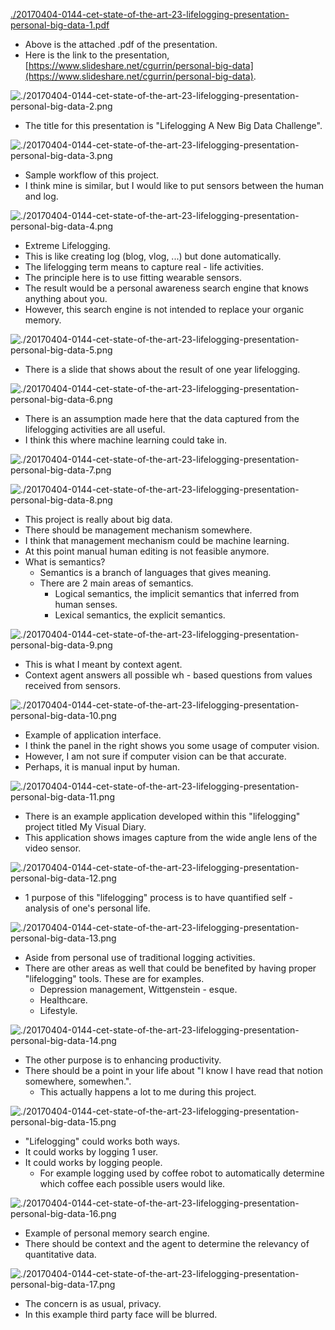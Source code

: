 [./20170404-0144-cet-state-of-the-art-23-lifelogging-presentation-personal-big-data-1.pdf](./20170404-0144-cet-state-of-the-art-23-lifelogging-presentation-personal-big-data-1.pdf)

* Above is the attached .pdf of the presentation.
* Here is the link to the presentation, [https://www.slideshare.net/cgurrin/personal-big-data](https://www.slideshare.net/cgurrin/personal-big-data).

![./20170404-0144-cet-state-of-the-art-23-lifelogging-presentation-personal-big-data-2.png](./20170404-0144-cet-state-of-the-art-23-lifelogging-presentation-personal-big-data-2.png)

* The title for this presentation is "Lifelogging A New Big Data Challenge".

![./20170404-0144-cet-state-of-the-art-23-lifelogging-presentation-personal-big-data-3.png](./20170404-0144-cet-state-of-the-art-23-lifelogging-presentation-personal-big-data-3.png)

* Sample workflow of this project.
* I think mine is similar, but I would like to put sensors between the human and log.

![./20170404-0144-cet-state-of-the-art-23-lifelogging-presentation-personal-big-data-4.png](./20170404-0144-cet-state-of-the-art-23-lifelogging-presentation-personal-big-data-4.png)

* Extreme Lifelogging.
* This is like creating log (blog, vlog, ...) but done automatically.
* The lifelogging term means to capture real - life activities.
* The principle here is to use fitting wearable sensors.
* The result would be a personal awareness search engine that knows anything about you.
* However, this search engine is not intended to replace your organic memory.

![./20170404-0144-cet-state-of-the-art-23-lifelogging-presentation-personal-big-data-5.png](./20170404-0144-cet-state-of-the-art-23-lifelogging-presentation-personal-big-data-5.png)

* There is a slide that shows about the result of one year lifelogging.

![./20170404-0144-cet-state-of-the-art-23-lifelogging-presentation-personal-big-data-6.png](./20170404-0144-cet-state-of-the-art-23-lifelogging-presentation-personal-big-data-6.png)

* There is an assumption made here that the data captured from the lifelogging activities are all useful.
* I think this where machine learning could take in.

![./20170404-0144-cet-state-of-the-art-23-lifelogging-presentation-personal-big-data-7.png](./20170404-0144-cet-state-of-the-art-23-lifelogging-presentation-personal-big-data-7.png)

![./20170404-0144-cet-state-of-the-art-23-lifelogging-presentation-personal-big-data-8.png](./20170404-0144-cet-state-of-the-art-23-lifelogging-presentation-personal-big-data-8.png)

* This project is really about big data.
* There should be management mechanism somewhere.
* I think that management mechanism could be machine learning.
* At this point manual human editing is not feasible anymore.
* What is semantics?
    * Semantics is a branch of languages that gives meaning.
    * There are 2 main areas of semantics.
        * Logical semantics, the implicit semantics that inferred from human senses.
        * Lexical semantics, the explicit semantics.

![./20170404-0144-cet-state-of-the-art-23-lifelogging-presentation-personal-big-data-9.png](./20170404-0144-cet-state-of-the-art-23-lifelogging-presentation-personal-big-data-9.png)

* This is what I meant by context agent.
* Context agent answers all possible wh - based questions from values received from sensors.

![./20170404-0144-cet-state-of-the-art-23-lifelogging-presentation-personal-big-data-10.png](./20170404-0144-cet-state-of-the-art-23-lifelogging-presentation-personal-big-data-10.png)

* Example of application interface.
* I think the panel in the right shows you some usage of computer vision.
* However, I am not sure if computer vision can be that accurate.
* Perhaps, it is manual input by human.

![./20170404-0144-cet-state-of-the-art-23-lifelogging-presentation-personal-big-data-11.png](./20170404-0144-cet-state-of-the-art-23-lifelogging-presentation-personal-big-data-11.png)

* There is an example application developed within this "lifelogging" project titled My Visual Diary.
* This application shows images capture from the wide angle lens of the video sensor.

![./20170404-0144-cet-state-of-the-art-23-lifelogging-presentation-personal-big-data-12.png](./20170404-0144-cet-state-of-the-art-23-lifelogging-presentation-personal-big-data-12.png)

* 1 purpose of this "lifelogging" process is to have quantified self - analysis of one's personal life.

![./20170404-0144-cet-state-of-the-art-23-lifelogging-presentation-personal-big-data-13.png](./20170404-0144-cet-state-of-the-art-23-lifelogging-presentation-personal-big-data-13.png)

* Aside from personal use of traditional logging activities.
* There are other areas as well that could be benefited by having proper "lifelogging" tools. These are for examples.
    * Depression management, Wittgenstein - esque.
    * Healthcare.
    * Lifestyle.

![./20170404-0144-cet-state-of-the-art-23-lifelogging-presentation-personal-big-data-14.png](./20170404-0144-cet-state-of-the-art-23-lifelogging-presentation-personal-big-data-14.png)

* The other purpose is to enhancing productivity.
* There should be a point in your life about "I know I have read that notion somewhere, somewhen.".
    * This actually happens a lot to me during this project.

![./20170404-0144-cet-state-of-the-art-23-lifelogging-presentation-personal-big-data-15.png](./20170404-0144-cet-state-of-the-art-23-lifelogging-presentation-personal-big-data-15.png)

* "Lifelogging" could works both ways.
* It could works by logging 1 user.
* It could works by logging people.
    * For example logging used by coffee robot to automatically determine which coffee each possible users would like.

![./20170404-0144-cet-state-of-the-art-23-lifelogging-presentation-personal-big-data-16.png](./20170404-0144-cet-state-of-the-art-23-lifelogging-presentation-personal-big-data-16.png)

* Example of personal memory search engine.
* There should be context and the agent to determine the relevancy of quantitative data.

![./20170404-0144-cet-state-of-the-art-23-lifelogging-presentation-personal-big-data-17.png](./20170404-0144-cet-state-of-the-art-23-lifelogging-presentation-personal-big-data-17.png)

* The concern is as usual, privacy.
* In this example third party face will be blurred.